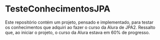 # TesteConhecimentosJPA
Este repositório contém um projeto, pensado e implementado, para testar os conhecimentos que adquiri ao fazer o curso da Alura de JPA2.
Ressalto que, ao iniciar o projeto, o curso da Alura estava em 60% de progresso.
